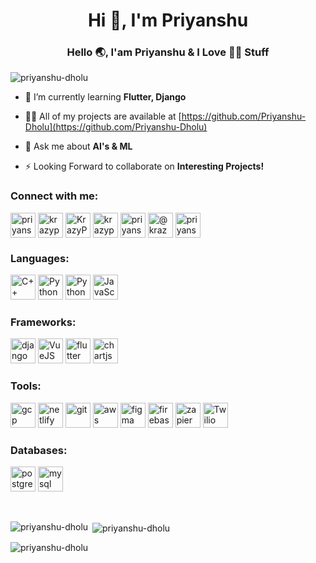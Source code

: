 <h1 align="center">Hi 👋, I'm Priyanshu</h1>
<h3 align="center">Hello 🌏, I'am Priyanshu & I Love 👩‍💻 Stuff</h3>

<p align="left"> <img src="https://badges.pufler.dev/visits/Priyanshu-Dholu/Priyanshu-Dholu &color=f3bc79&style=flat" alt="priyanshu-dholu" /> </p>

- 🌱 I’m currently learning **Flutter, Django**

- 👨‍💻 All of my projects are available at [https://github.com/Priyanshu-Dholu](https://github.com/Priyanshu-Dholu)

- 💬 Ask me about **AI's & ML**

- ⚡ Looking Forward to collaborate on **Interesting Projects!**

<h3 align="left">Connect with me:</h3>
<p align="left">
<a href="https://linkedin.com/in/priyanshu-patel-7a4842204" target="blank"><img align="center" src="https://www.vectorlogo.zone/logos/linkedin/linkedin-tile.svg" alt="priyanshu-patel-7a4842204" height="40" width="40" /></a>
<a href="mailto:patelpriyanshu648@gmail.com" target="blank"><img align="center" src="https://www.vectorlogo.zone/logos/gmail/gmail-tile.svg" alt="krazypsp"  height="40" width="40" /></a>
<a href="https://t.me/KrazyPriyanshu" target="blank"><img align="center" src="https://i.ibb.co/K2nyPZ2/icons8-telegram-app-96.png" alt="KrazyPriyanshu" height="40" width="40" /></a>
<a href="https://dribbble.com/krazypsp" target="blank"><img align="center" src="https://i.ibb.co/0sP49PL/dribble.png" alt="krazypsp" height="40" width="40" /></a>
<a href="https://www.leetcode.com/priyanshu-dholu" target="blank"><img align="center" src="https://i.ibb.co/qsLdBCV/icons8-level-up-your-coding-skills-and-quickly-land-a-job-96.png" alt="priyanshu-dholu" height="40" width="40" /></a>
<a href="https://medium.com/@krazypriyanshu" target="blank"><img align="center" src="https://i.ibb.co/3WMvLmK/icons8-medium-96.png" alt="@krazypriyanshu" height="40" width="40" /></a>
<a href="https://www.hackerrank.com/priyanshupatel" target="blank"><img align="center" src="https://i.ibb.co/RPSxhJ0/icons8-hackerrank-is-a-technology-company-that-focuses-on-competitive-programming-96.png" alt="priyanshupatel" height="40" width="40" /></a>

</p>

<h3 align="left">Languages:</h3>
<p align="left">
<img src="https://i.ibb.co/MB8pm9t/cplusplus.png" alt="C++" width="40" height="40"/>
<img src="https://i.ibb.co/W034YBs/icons8-python-480.png" alt="Python" width="40" height="40"/>
<img src="https://i.ibb.co/GpBCNdM/java.png" alt="Python" width="40" height="40"/>
<img src="https://i.ibb.co/c3YkPQP/javascript.png" alt="JavaScript" width="40" height="40"/>
</p>


<h3 align="left">Frameworks:</h3>
<p align="left">
<img src="https://i.ibb.co/q7wkZ2C/icons8-django-256.png" alt="django" width="40" height="40"/>
<img src="https://i.ibb.co/KN0STCK/icons8-vue-js-240.png" alt="VueJS" width="40" height="40"/>
<img src="https://i.ibb.co/fthkZNH/icons8-flutter-310.png" alt="flutter" width="40" height="40"/>
<img src="https://i.ibb.co/zFcNGHn/ezgif-5-88a5b3a2f4.png" alt="chartjs" width="40" height="40"/>
</p>
<h3 align="left">Tools:</h3>
<p align="left">
<img src="https://i.ibb.co/Nm4tgcs/icons8-google-cloud-310-1.png" alt="gcp" width="40" height="40"/> 
<img src="https://i.ibb.co/Z1JNVtM/Netlify.png" alt="netlify" width="40" height="40"/> 
<img src="https://i.ibb.co/HnPWD1S/icons8-git-480.png" alt="git" width="40" height="40"/>
<img src="https://i.ibb.co/98zxYWv/aws.png" alt="aws" width="40" height="40"/>
<img src="https://i.ibb.co/FH3xpWC/icons8-figma-310.png" alt="figma" width="40" height="40"/>
<img src="https://i.ibb.co/SrxGf6M/icons8-firebase-480.png" alt="firebase" width="40" height="40"/> 
<img src="https://i.ibb.co/G3YLMCb/Zapier.png" alt="zapier" width="40" height="40"/> 
<img src="https://i.ibb.co/cgTkTzM/twilio.png" alt="Twilio" width="40" height="40"/>
</p>

<h3 align="left" >Databases:</h3>
<p align="left">
<img src="https://i.ibb.co/VV0tPbF/icons8-postgresql-480.png" alt="postgresql" width="40" height="40"/> 
<img src="https://i.ibb.co/PtDNskv/icons8-mysql-logo-480.png" alt="mysql" width="40" height="40"/>
</p>

&nbsp;
<p><img align="left" src="https://github-readme-stats.vercel.app/api/top-langs?username=priyanshu-dholu&show_icons=true&theme=merko&locale=en&layout=compact" alt="priyanshu-dholu" /></p>

<p>&nbsp;<img align="center" src="https://github-readme-stats.vercel.app/api?username=priyanshu-dholu&show_icons=true&theme=merko&locale=en" alt="priyanshu-dholu" /></p>

<p><img align="center" src="https://github-readme-streak-stats.herokuapp.com/?user=priyanshu-dholu&theme=dark" alt="priyanshu-dholu" /></p>
